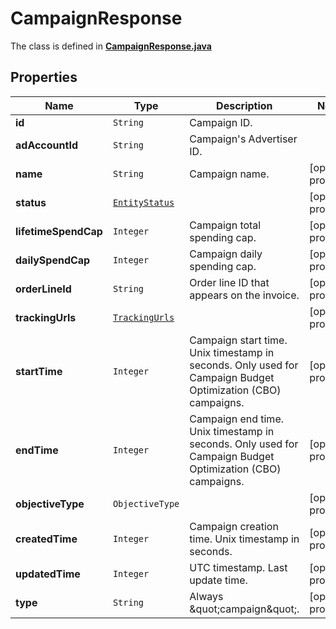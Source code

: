 

# CampaignResponse

The class is defined in **[CampaignResponse.java](../../src/main/java/org/openapitools/model/CampaignResponse.java)**

## Properties

Name | Type | Description | Notes
------------ | ------------- | ------------- | -------------
**id** | `String` | Campaign ID. | 
**adAccountId** | `String` | Campaign&#39;s Advertiser ID. | 
**name** | `String` | Campaign name. |  [optional property]
**status** | [`EntityStatus`](EntityStatus.md) |  |  [optional property]
**lifetimeSpendCap** | `Integer` | Campaign total spending cap. |  [optional property]
**dailySpendCap** | `Integer` | Campaign daily spending cap. |  [optional property]
**orderLineId** | `String` | Order line ID that appears on the invoice. |  [optional property]
**trackingUrls** | [`TrackingUrls`](TrackingUrls.md) |  |  [optional property]
**startTime** | `Integer` | Campaign start time. Unix timestamp in seconds. Only used for Campaign Budget Optimization (CBO) campaigns. |  [optional property]
**endTime** | `Integer` | Campaign end time. Unix timestamp in seconds. Only used for Campaign Budget Optimization (CBO) campaigns. |  [optional property]
**objectiveType** | `ObjectiveType` |  |  [optional property]
**createdTime** | `Integer` | Campaign creation time. Unix timestamp in seconds. |  [optional property]
**updatedTime** | `Integer` | UTC timestamp. Last update time. |  [optional property]
**type** | `String` | Always \&quot;campaign\&quot;. |  [optional property]
















